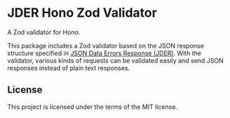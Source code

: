 # JDER Hono Zod Validator

A Zod validator for Hono.

This package includes a Zod validator based on the JSON response structure specified in [JSON Data Errors Response (JDER)](https://github.com/jderstd/spec). With the validator, various kinds of requests can be validated easily and send JSON responses instead of plain text responses.

## License

This project is licensed under the terms of the MIT license.

